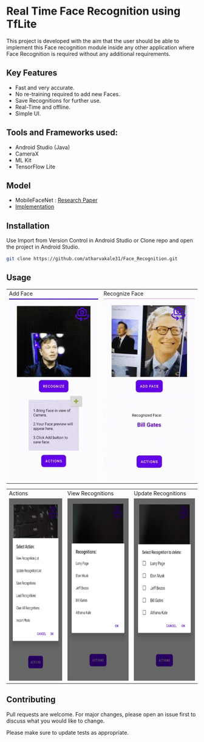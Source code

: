# Real Time Face Recognition using TfLite
This project is developed with the aim that the user should be able to implement this Face recognition module inside any other application where Face Recognition is required without any additional requirements.
## Key Features 
- Fast and very accurate.
- No re-training required to add new Faces.
- Save Recognitions for further use.
- Real-Time and offline.
- Simple UI.

## Tools and Frameworks used:
- Android Studio (Java)
- CameraX
- ML Kit
- TensorFlow Lite

## Model 
- MobileFaceNet : [Research Paper](https://arxiv.org/ftp/arxiv/papers/1804/1804.07573.pdf)
- [Implementation](https://github.com/sirius-ai/MobileFaceNet_TF)

## Installation

Use Import from Version Control in Android Studio or Clone repo and open the project in Android Studio.

```bash
git clone https://github.com/atharvakale31/Face_Recognition.git
```

## Usage
<table>
  <tr>
    <td>Add Face</td>
     <td> Recognize Face</td>
     
  </tr>
  <tr>
    <td><img src="demo/add_face.gif" width=270 height=480></td>
    <td><img src="demo/recognize_face.gif" width=270 height=480></td>
  </tr>
 </table>
 

 
 <table>
  <tr>
    <td>Actions</td>
     <td>View Recognitions</td>
     <td>Update Recognitions</td>
  </tr>
  <tr>
    <td><img src="demo/actions.jpeg" width=270 height=480></td>
    <td><img src="demo/view_reco.jpeg" width=270 height=480></td>
    <td><img src="demo/update_reco.jpeg" width=270 height=480></td>
  </tr>
 </table>
  




## Contributing
Pull requests are welcome. For major changes, please open an issue first to discuss what you would like to change.

Please make sure to update tests as appropriate.

